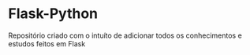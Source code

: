 # Flask-Python
Repositório criado com o intuíto de adicionar todos os conhecimentos e estudos feitos em Flask
